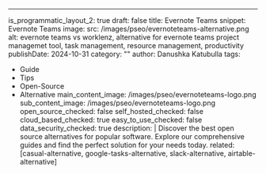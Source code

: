 ---
is_programmatic_layout_2: true
draft: false
title: Evernote Teams
snippet: Evernote Teams
image:
  src: /images/pseo/evernoteteams-alternative.png
  alt: evernote teams vs worklenz, alternative for evernote teams project managemet tool, task management, resource management, productivity
publishDate: 2024-10-31
category: ""
author: Danushka Katubulla
tags:
  - Guide
  - Tips
  - Open-Source
  - Alternative
main_content_image: /images/pseo/evernoteteams-logo.png
sub_content_image: /images/pseo/evernoteteams-logo.png
open_source_checked: false
self_hosted_checked: false
cloud_based_checked: true
easy_to_use_checked: false
data_security_checked: true
description: |
   Discover the best open source alternatives for popular software. Explore our comprehensive guides and find the perfect solution for your needs today.
related: [casual-alternative, google-tasks-alternative, slack-alternative, airtable-alternative]